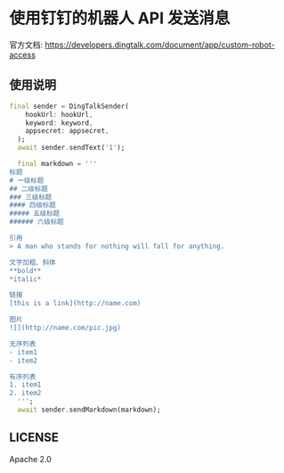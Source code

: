 # 使用钉钉的机器人 API 发送消息

官方文档: https://developers.dingtalk.com/document/app/custom-robot-access

## 使用说明

```dart
final sender = DingTalkSender(
    hookUrl: hookUrl,
    keyword: keyword,
    appsecret: appsecret,
  );
  await sender.sendText('1');

  final markdown = '''
标题
# 一级标题
## 二级标题
### 三级标题
#### 四级标题
##### 五级标题
###### 六级标题

引用
> A man who stands for nothing will fall for anything.

文字加粗、斜体
**bold**
*italic*

链接
[this is a link](http://name.com)

图片
![](http://name.com/pic.jpg)

无序列表
- item1
- item2

有序列表
1. item1
2. item2
  ''';
  await sender.sendMarkdown(markdown);
```

## LICENSE

Apache 2.0
